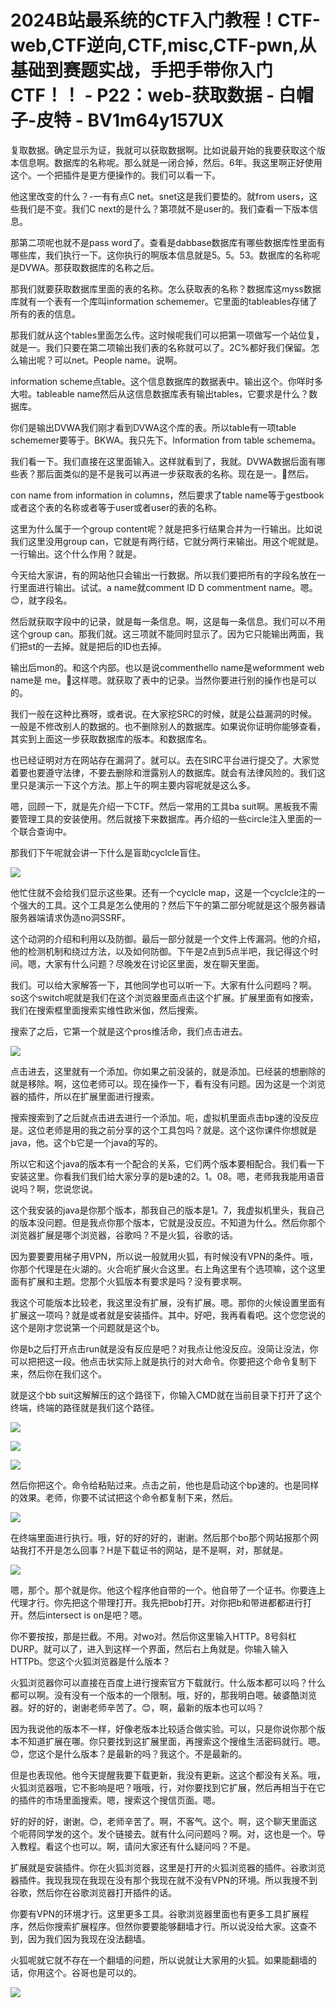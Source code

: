 # 2024B站最系统的CTF入门教程！CTF-web,CTF逆向,CTF,misc,CTF-pwn,从基础到赛题实战，手把手带你入门CTF！！ - P22：web-获取数据 - 白帽子-皮特 - BV1m64y157UX

复取数据。确定显示为证，我就可以获取数据啊。比如说最开始的我要获取这个版本信息啊。数据库的名称呢。那么就是一闭合掉，然后。6年。我这里啊正好使用这个。一个把插件是更方便操作的。我们可以看一下。

他这里改变的什么？-一有有点C net。snet这是我们要垫的。就from users，这些我们是不变。我们C next的是什么？第项就不是user的。我们查看一下版本信息。

那第二项呢也就不是pass word了。查看是dabbase数据库有哪些数据库性里面有哪些库，我们执行一下。这你执行的啊版本信息就是5。5。53。数据库的名称呢是DVWA。那获取数据库的名称之后。

那我们就要获取数据库里面的表的名称。怎么获取表的名称？数据库这myss数据库就有一个表有一个库叫information schememer。它里面的tableables存储了所有的表的信息。

那我们就从这个tables里面怎么传。这时候呢我们可以把第一项做写一个站位复，就是一。我们只要在第二项输出我们表的名称就可以了。2C%都好我们保留。怎么输出呢？可以net。People name。说啊。

information scheme点table。这个信息数据库的数据表中。输出这个。你咩时多大啦。tableable name然后从这信息数据库表有输出tables，它要求是什么？数据库。

你们是输出DVWA我们刚才看到DVWA这个库的表。所以table有一项table schememer要等于。BKWA。我只先下。Information from table schemema。

我们看一下。我们直接在这里面输入。这样就看到了，我就。DVWA数据后面有哪些表？那后面类似的是不是我可以再进一步获取表的名称。现在是一。🤧然后。

con name from information in columns，然后要求了table name等于gestbook或者这个表的名称或者等于user或者user的表的名称。

这里为什么属于一个group content呢？就是把多行结果合并为一行输出。比如说我们这里没用group can，它就是有两行结，它就分两行来输出。用这个呢就是。一行输出。这个什么作用？就是。

今天给大家讲，有的网站他只会输出一行数据。所以我们要把所有的字段名放在一行里面进行输出。试试。a name就comment ID D commentment name。嗯。😊，就字段名。

然后就获取字段中的记录，就是每一条信息。啊，这是每一条信息。我们可以不用这个group can。那我们就。这三项就不能同时显示了。因为它只能输出两面，我们把st的一去掉。就是把后的ID也去掉。

输出后mon的。和这个内部。也以是说commenthello name是weformment web name是 me。🤧这样嗯。就获取了表中的记录。当然你要进行别的操作也是可以的。

我们一般在这种比赛呀，或者说。在大家挖SRC的时候，就是公益漏洞的时候。一般是不修改别人的数据的。也不删除别人的数据库。如果说你证明你能够查看，其实到上面这一步获取数据库的版本。和数据库名。

也已经证明对方在网站存在漏洞了。就可以。去在SIRC平台进行提交了。大家觉着要也要遵守法律，不要去删除和泄露别人的数据库。就会有法律风险的。我们这里只是演示一下这个方法。那上午的啊主要内容呢就是这么多。

嗯，回顾一下，就是先介绍一下CTF。然后一常用的工具ba suit啊。黑板我不需要管理工具的安装使用。然后就接下来数据库。再介绍的一些circle注入里面的一个联合查询中。

那我们下午呢就会讲一下什么是盲助cyclcle盲住。

![](img/9ca79441294f799333b70c9d49093077_1.png)

他忙住就不会给我们显示这些果。还有一个cyclcle map，这是一个cyclcle注的一个强大的工具。这个工具是怎么使用的？然后下午的第二部分呢就是这个服务器请服务器端请求伪造no洞SSRF。

这个动洞的介绍和利用以及防御。最后一部分就是一个文件上传漏洞。他的介绍，他的检测机制和绕过方法，以及如何防御。下午是2点到5点半吧，我记得这个时间。嗯，大家有什么问题？尽晚发在讨论区里面，发在聊天里面。

我们。可以给大家解答一下，其他同学也可以听一下。大家有什么问题吗？啊。so这个switch呢就是我们在这个浏览器里面点击这个扩展。扩展里面有如搜索，我们在搜索框里面搜索实维性欧米伽，然后搜索。

搜索了之后，它第一个就是这个pros维活命，我们点击进去。

![](img/9ca79441294f799333b70c9d49093077_3.png)

点击进去，这里就有一个添加。你如果之前没装的，就是添加。已经装的想删除的就是移除。啊，这位老师可以。现在操作一下，看有没有问题。因为这是一个浏览器的插件，所以在扩展里面进行搜索。

搜索搜索到了之后就点击进去进行一个添加。呃，虚拟机里面点击bp速的没反应是。这位老师是用的我之前分享的这个工具包吗？就是。这个这你课件你想就是java，他。这个b它是一个java的写的。

所以它和这个java的版本有一个配合的关系，它们两个版本要相配合。我们看一下安装这里。你看我们我们给大家分享的是b速的2。1。08。嗯，老师我我能用语音说吗？啊，您说您说。

这个我安装的java是你那个版本，那我自己的版本是1。7，我虚拟机里头，我自己的版本没问题。但是我点你那个版本，它就是没反应。不知道为什么。然后你那个浏览器扩展是哪个浏览器，谷歌吗？不是火狐，谷歌的话。

因为要要要用梯子用VPN，所以说一般就用火狐，有时候没有VPN的条件。哦，你那个代理是在火湖的。火合呃扩展火合这里。右上角这里有个选项嘛，这个这里面有扩展和主题。您那个火狐版本有要求是吗？没有要求啊。

我这个可能版本比较老，我这里没有扩展，没有扩展。嗯。那你的火候设置里面有扩展这一项吗？就是或者就是安装插件。其中。好吧，我再看看吧。这个您您说的这个是刚才您说第一个问题就是这个b。

你是b之后打开点击run就是没有反应是吧？对我点让他没反应。没简让没法，你可以把把这一段。他点击状实际上就是执行的对大命令。你要把这个命令复制下来，然后你在我们这个。

就是这个bb suit这解解压的这个路径下，你输入CMD就在当前目录下打开了这个终端，终端的路径就是我们这个路径。



![](img/9ca79441294f799333b70c9d49093077_5.png)

![](img/9ca79441294f799333b70c9d49093077_6.png)

![](img/9ca79441294f799333b70c9d49093077_7.png)

然后你把这个。命令给粘贴过来。点击之前，他也是启动这个bp速的。也是同样的效果。老师，你要不试试把这个命令都复制下来，然后。



![](img/9ca79441294f799333b70c9d49093077_9.png)

在终端里面进行执行。哦，好的好的好的，谢谢。然后那个bo那个网站报那个网站我打不开是怎么回事？H是下载证书的网站，是不是啊，对，那就是。



![](img/9ca79441294f799333b70c9d49093077_11.png)

嗯，那个。那个就是你。他这个程序他自带的一个。他自带了一个证书。你要连上代理才行。你先把这个带理打开。我先把bob打开。对你把b和带进都都进行打开。然后intersect is on是吧？嗯。

你不要按按，那是拦截。不用。对wo对。然后你这里输入HTTP。8号斜杠DURP。就可以了，进入到这样一个界面，然后右上角就是。你输入输入HTTPb。您这个火狐浏览器是什么版本？

火狐浏览器你可以直接在百度上进行搜索官方下载就行。什么版本都可以吗？什么都可以啊。没有没有一个版本的一个限制。哦，好的，那我明白嗯。破婆酷浏览器。好的好的，谢谢老师辛苦了。😊，啊，最新的版本也可以吗？

因为我说他的版本不一样，好像老版本比较适合做实验。可以，只是你说你那个版本不知道扩展在哪。你只要找到这扩展里面，再搜索这个搜维生活密码就行。嗯。😊，您这个是什么版本？是最新的吗？我这个。不是最新的。

但是也表现他。他今天提醒我要下载更新，我没有更新。这这个都没有关系。哦，火狐浏览器哦，它不影响是吧？哦哦，行，对你要找到它扩展，然后再相当于在它的插件的市场里面搜索。嗯，搜索这个搜信页面。嗯。

好的好的好，谢谢。😊，老师辛苦了。啊，不客气。这个。啊，这个聊天里面这个呃蒋同学发的这个。发个链接去。就有什么问问题吗？啊。对，这也是一个。导入教程。看这个也可以。啊，请问大家还有什么疑问吗？不是。

扩展就是安装插件。你在火狐浏览器，这里是打开的火狐浏览器的插件。谷歌浏览器插件。我现我现在我现在没有那个我现在就不没有VPN的环境。所以我搜不到谷歌，然后你在谷歌浏览器打开插件的话。

你要有VPN的环境才行。这里更多工具。谷歌浏览器里面也有更多工具扩展程序，然后你搜索扩展程序。但然你要要能够翻墙才行。所以说没给大家。这查不到，因为我们因为我现在没法翻墙。

火狐呢就它就不存在一个翻墙的问题，所以说就让大家用的火狐。如果能翻墙的话，你用这个。谷哥也是可以的。

![](img/9ca79441294f799333b70c9d49093077_13.png)